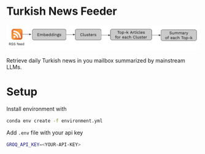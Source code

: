 # Turkish News Feeder

![Pipeline](assets/initial-pipeline.png)

Retrieve daily Turkish news in you mailbox summarized by mainstream LLMs.

# Setup

Install environment with
```sh
conda env create -f environment.yml
```

Add `.env` file with your api key
```sh
GROQ_API_KEY=<YOUR-API-KEY>
```

